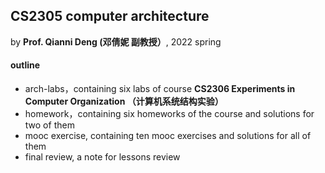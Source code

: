 ## CS2305 computer architecture

by **Prof. Qianni Deng (邓倩妮 副教授）**, 2022 spring



#### outline

+ arch-labs，containing six labs of course **CS2306 Experiments in Computer Organization （计算机系统结构实验）**
+ homework，containing six homeworks of the course and solutions for two of them
+ mooc exercise, containing ten mooc exercises and solutions for all of them
+ final review, a note for lessons review

 




